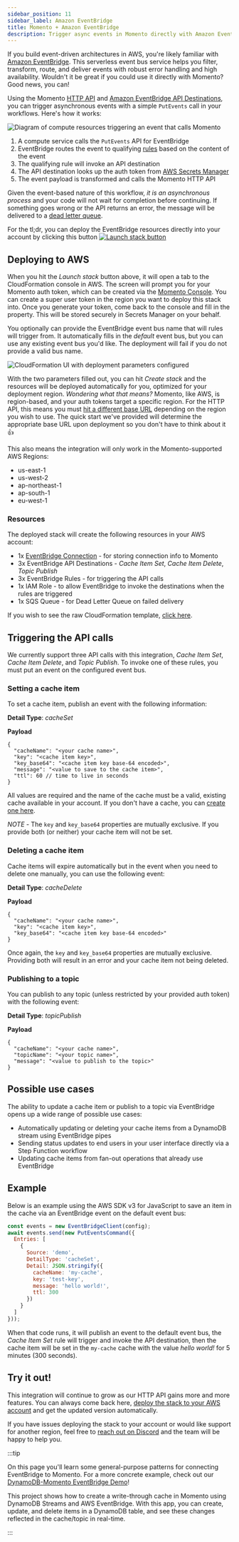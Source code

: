 ```yaml
---
sidebar_position: 11
sidebar_label: Amazon EventBridge
title: Momento + Amazon EventBridge
description: Trigger async events in Momento directly with Amazon EventBridge!
---
```


If you build event-driven architectures in AWS, you're likely familiar with [Amazon EventBridge](https://aws.amazon.com/eventbridge/). This serverless event bus service helps you filter, transform, route, and deliver events with robust error handling and high availability. Wouldn't it be great if you could use it directly with Momento? Good news, you can!

Using the Momento [HTTP API](./../api-reference/http-api.md) and [Amazon EventBridge API Destinations](https://docs.aws.amazon.com/eventbridge/latest/userguide/eb-api-destinations.html), you can trigger asynchronous events with a simple `PutEvents` call in your workflows. Here's how it works:

![Diagram of compute resources triggering an event that calls Momento](@site/static/img/eventbridge_destinations.png)

1. A compute service calls the `PutEvents` API for EventBridge
2. EventBridge routes the event to qualifying [rules](https://docs.aws.amazon.com/eventbridge/latest/userguide/eb-rules.html) based on the content of the event
3. The qualifying rule will invoke an API destination
4. The API destination looks up the auth token from [AWS Secrets Manager](https://aws.amazon.com/secrets-manager/)
5. The event payload is transformed and calls the Momento HTTP API

Given the event-based nature of this workflow, *it is an asynchronous process* and your code will not wait for completion before continuing. If something goes wrong or the API returns an error, the message will be delivered to a [dead letter queue](https://aws.amazon.com/what-is/dead-letter-queue/).

For the tl;dr, you can deploy the EventBridge resources directly into your account by clicking this button [![Launch stack button](@site/static/img/cloudformation-launch-stack.png)](https://console.aws.amazon.com/cloudformation/home#/stacks/create/review?stackName=momento-api&templateURL=https://momento-developers.s3.amazonaws.com/api-destinations.yaml)

## Deploying to AWS

When you hit the *Launch stack* button above, it will open a tab to the CloudFormation console in AWS. The screen will prompt you for your Momento auth token, which can be created via the [Momento Console](https://console.gomomento.com/tokens). You can create a super user token in the region you want to deploy this stack into. Once you generate your token, come back to the console and fill in the property. This will be stored securely in Secrets Manager on your behalf.

You optionally can provide the EventBridge event bus name that will rules will trigger from. It automatically fills in the *default* event bus, but you can use any existing event bus you'd like. The deployment will fail if you do not provide a valid bus name.

![CloudFormation UI with deployment parameters configured](@site/static/img/eb-destination-ui.png)

With the two parameters filled out, you can hit *Create stack* and the resources will be deployed automatically for you, optimized for your deployment region. *Wondering what that means?* Momento, like AWS, is region-based, and your auth tokens target a specific region. For the HTTP API, this means you must [hit a different base URL](./../api-reference/http-api.md#regions) depending on the region you wish to use. The quick start we've provided will determine the appropriate base URL upon deployment so you don't have to think about it 👍

This also means the integration will only work in the Momento-supported AWS Regions:

* us-east-1
* us-west-2
* ap-northeast-1
* ap-south-1
* eu-west-1

### Resources

The deployed stack will create the following resources in your AWS account:

* 1x [EventBridge Connection](https://docs.aws.amazon.com/eventbridge/latest/APIReference/API_Connection.html) - for storing connection info to Momento
* 3x EventBridge API Destinations - *Cache Item Set*, *Cache Item Delete*, *Topic Publish*
* 3x EventBridge Rules - for triggering the API calls
* 1x IAM Role - to allow EventBridge to invoke the destinations when the rules are triggered
* 1x SQS Queue - for Dead Letter Queue on failed delivery

If you wish to see the raw CloudFormation template, [click here](https://momento-developers.s3.amazonaws.com/api-destinations.yaml).

## Triggering the API calls

We currently support three API calls with this integration, *Cache Item Set*, *Cache Item Delete*, and *Topic Publish*. To invoke one of these rules, you must put an event on the configured event bus. 

### Setting a cache item

To set a cache item, publish an event with the following information:

**Detail Type**: *cacheSet*

**Payload**
```jsonc
{
  "cacheName": "<your cache name>",
  "key": "<cache item key>",
  "key_base64": "<cache item key base-64 encoded>",
  "message": "<value to save to the cache item>",
  "ttl": 60 // time to live in seconds 
}
```

All values are required and the name of the cache must be a valid, existing cache available in your account. If you don't have a cache, you can [create one here](https://console.gomomento.com).

*NOTE -* The `key` and `key_base64` properties are mutually exclusive. If you provide both (or neither) your cache item will not be set.

### Deleting a cache item

Cache items will expire automatically but in the event when you need to delete one manually, you can use the following event:

**Detail Type**: *cacheDelete*

**Payload**
```jsonc
{
  "cacheName": "<your cache name>",
  "key": "<cache item key>",
  "key_base64": "<cache item key base-64 encoded>"
}
```

Once again, the `key` and `key_base64` properties are mutually exclusive. Providing both will result in an error and your cache item not being deleted.

### Publishing to a topic

You can publish to any topic (unless restricted by your provided auth token) with the following event:

**Detail Type**: *topicPublish*

**Payload**

```jsonc
{
  "cacheName": "<your cache name>",
  "topicName": "<your topic name>",
  "message": "<value to publish to the topic>"
}
```

## Possible use cases

The ability to update a cache item or publish to a topic via EventBridge opens up a wide range of possible use cases:

* Automatically updating or deleting your cache items from a DynamoDB stream using EventBridge pipes
* Sending status updates to end users in your user interface directly via a Step Function workflow
* Updating cache items from fan-out operations that already use EventBridge

## Example

Below is an example using the AWS SDK v3 for JavaScript to save an item in the cache via an EventBridge event on the default event bus:

```javascript
const events = new EventBridgeClient(config);
await events.send(new PutEventsCommand({
  Entries: [
    {
      Source: 'demo',
      DetailType: 'cacheSet',
      Detail: JSON.stringify({
        cacheName: 'my-cache',
        key: 'test-key',
        message: 'hello world!',
        ttl: 300
      })
    }
  ]
}));
```

When that code runs, it will publish an event to the default event bus, the *Cache Item Set* rule will trigger and invoke the API destination, then the cache item will be set in the `my-cache` cache with the value *hello world!* for 5 minutes (300 seconds).

## Try it out!

This integration will continue to grow as our HTTP API gains more and more features. You can always come back here, [deploy the stack to your AWS account](https://console.aws.amazon.com/cloudformation/home#/stacks/create/review?stackName=momento-api&templateURL=https://momento-developers.s3.amazonaws.com/api-destinations.yaml) and get the updated version automatically. 

If you have issues deploying the stack to your account or would like support for another region, feel free to [reach out on Discord](https://discord.com/invite/3HkAKjUZGq) and the team will be happy to help you.

:::tip

On this page you'll learn some general-purpose patterns for connecting EventBridge to Momento. For a more concrete example, check out our [DynamoDB-Momento EventBridge Demo](https://github.com/momentohq/client-sdk-javascript/tree/main/examples/nodejs/aws/eventbridge)! 

This project shows how to create a write-through cache in Momento using DynamoDB Streams and AWS EventBridge.
With this app, you can create, update, and delete items in a DynamoDB table, and see these changes reflected in the cache/topic in real-time.

:::
